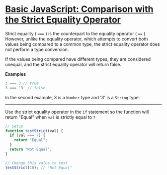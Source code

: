 # [Basic JavaScript: Comparison with the Strict Equality Operator](https://learn.freecodecamp.org/javascript-algorithms-and-data-structures/basic-javascript/comparison-with-the-strict-equality-operator/)

Strict equality ( `===` ) is the counterpart to the equality operator ( `==` ). However, unlike the equality operator, which attempts to convert both values being compared to a common type, the strict equality operator does not perform a type conversion.

If the values being compared have different types, they are considered unequal, and the strict equality operator will return false.

**Examples**

```js
3 === 3 // true
3 === '3' // false
```

In the second example, 3 is a `Number` type and '3' is a `String` type.

---

Use the strict equality operator in the `if` statement so the function will return "Equal" when `val` is strictly equal to `7`

```js
// Setup
function testStrict(val) {
  if (val === 7) {
    return "Equal";
  }
  return "Not Equal";
}

// Change this value to test
testStrict(10); // "Not Equal"
```